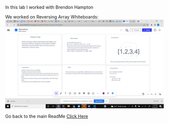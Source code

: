 In this lab I worked with Brendon Hampton

We worked on Reversing Array Whiteboards: ![See my work here](python/code_challenges/array-reverse/Reverse_Array.png)

Go back to the main ReadMe [Click Here](README.md)
